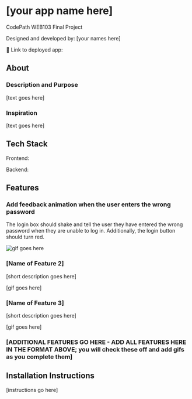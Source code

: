 # [your app name here]

CodePath WEB103 Final Project

Designed and developed by: [your names here]

🔗 Link to deployed app:

## About

### Description and Purpose

[text goes here]

### Inspiration

[text goes here]

## Tech Stack

Frontend:

Backend:

## Features

### Add feedback animation when the user enters the wrong password

The login box should shake and tell the user they have entered the wrong password when they are unable to log in. Additionally, the login button should turn red.

![gif goes here](https://i.pinimg.com/originals/7f/2d/c4/7f2dc4bac6cae40c4db5aaf35294c7f4.gif)

### [Name of Feature 2]

[short description goes here]

[gif goes here]

### [Name of Feature 3]

[short description goes here]

[gif goes here]

### [ADDITIONAL FEATURES GO HERE - ADD ALL FEATURES HERE IN THE FORMAT ABOVE; you will check these off and add gifs as you complete them]

## Installation Instructions

[instructions go here]

